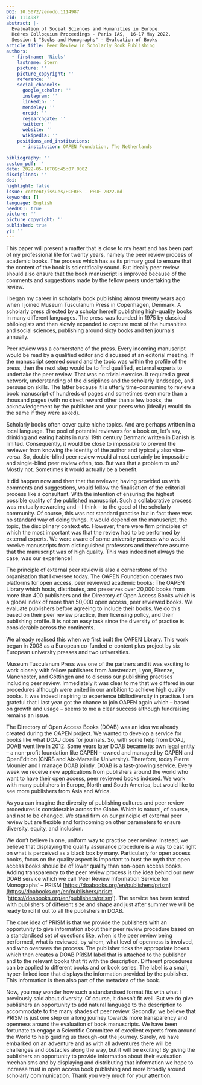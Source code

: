 ```yaml
---
DOI: 10.5072/zenodo.1114987
Zid: 1114987
abstract: |-
  Evaluation of Social Sciences and Humanities in Europe.
  Hcéres Colloquium Proceedings - Paris IAS,  16-17 May 2022.
  Session 1 "Books and Monographs" - Evaluation of Books
article_title: Peer Review in Scholarly Book Publishing
authors:
  - firstname: 'Niels'
    lastname: Stern
    picture: ''
    picture_copyright: ''
    reference: ''
    social_channels:
      google_scholar: ''
      instagram: ''
      linkedin: ''
      mendeley: ''
      orcid: ''
      researchgate: ''
      twitter: ''
      website: ''
      wikipedia: ''
    positions_and_institutions:
      - institution: OAPEN Foundation, The Netherlands
    
bibliography: ''
custom_pdf: ''
date: 2022-05-16T09:45:07.000Z
disciplines: ''
doi: ''
highlight: false
issue: content/issues/HCERES - PFUE 2022.md
keywords: []
language: English
needDOI: true
picture: ''
picture_copyright: ''
published: true
yt: ''
---
```

This paper will present a matter that is close to my heart and has been part of my professional life for twenty years, namely the peer review process of academic books. The process which has as its primary goal to ensure that the content of the book is scientifically sound. But ideally peer review should also ensure that the book manuscript is improved because of the comments and suggestions made by the fellow peers undertaking the review.

I began my career in scholarly book publishing almost twenty years ago when I joined Museum Tusculanum Press in Copenhagen, Denmark. A scholarly press directed by a scholar herself publishing high-quality books in many different languages. The press was founded in 1975 by classical philologists and then slowly expanded to capture most of the humanities and social sciences, publishing around sixty books and ten journals annually.

Peer review was a cornerstone of the press. Every incoming manuscript would be read by a qualified editor and discussed at an editorial meeting. If the manuscript seemed sound and the topic was within the profile of the press, then the next step would be to find qualified, external experts to undertake the peer review. That was no trivial exercise. It required a great network, understanding of the disciplines and the scholarly landscape, and persuasion skills. The latter because it is utterly time-consuming to review a book manuscript of hundreds of pages and sometimes even more than a thousand pages (with no direct reward other than a few books, the acknowledgement by the publisher and your peers who (ideally) would do the same if they were asked).

Scholarly books often cover quite niche topics. And are perhaps written in a local language. The pool of potential reviewers for a book on, let’s say, drinking and eating habits in rural 19th century Denmark written in Danish is limited. Consequently, it would be close to impossible to prevent the reviewer from knowing the identity of the author and typically also vice-versa. So, double-blind peer review would almost certainly be impossible and single-blind peer review often, too. But was that a problem to us? Mostly not. Sometimes it would actually be a benefit.

It did happen now and then that the reviewer, having provided us with comments and suggestions, would follow the finalisation of the editorial process like a consultant. With the intention of ensuring the highest possible quality of the published manuscript. Such a collaborative process was mutually rewarding and – I think – to the good of the scholarly community. Of course, this was not standard practise but in fact there was no standard way of doing things. It would depend on the manuscript, the topic, the disciplinary context etc. However, there were firm principles of which the most important was that the review had to be performed by external experts. We were aware of some university presses who would receive manuscripts from distinguished professors and therefore assume that the manuscript was of high quality. This was indeed not always the case, was our experience!

The principle of external peer review is also a cornerstone of the organisation that I oversee today. The OAPEN Foundation operates two platforms for open access, peer reviewed academic books: The OAPEN Library which hosts, distributes, and preserves over 20,000 books from more than 400 publishers and the Directory of Open Access Books which is a global index of more than 50,000 open access, peer reviewed books. We evaluate publishers before agreeing to include their books. We do this based on their peer review practice, their licensing policy, and their publishing profile. It is not an easy task since the diversity of practise is considerable across the continents.

We already realised this when we first built the OAPEN Library. This work began in 2008 as a European co-funded e-content plus project by six European university presses and two universities.

Museum Tusculanum Press was one of the partners and it was exciting to work closely with fellow publishers from Amsterdam, Lyon, Firenze, Manchester, and Göttingen and to discuss our publishing practises including peer review. Immediately it was clear to me that we differed in our procedures although were united in our ambition to achieve high quality books. It was indeed inspiring to experience bibliodiversity in practise. I am grateful that I last year got the chance to join OAPEN again which – based on growth and usage – seems to me a clear success although fundraising remains an issue.

The Directory of Open Access Books (DOAB) was an idea we already created during the OAPEN project. We wanted to develop a service for books like what DOAJ does for journals. So, with some help from DOAJ, DOAB went live in 2012. Some years later DOAB became its own legal entity – a non-profit foundation like OAPEN – owned and managed by OAPEN and OpenEdition (CNRS and Aix-Marseille University). Therefore, today Pierre Mounier and I manage DOAB jointly. DOAB is a fast-growing service. Every week we receive new applications from publishers around the world who want to have their open access, peer reviewed books indexed. We work with many publishers in Europe, North and South America, but would like to see more publishers from Asia and Africa.

As you can imagine the diversity of publishing cultures and peer review procedures is considerable across the Globe. Which is natural, of course, and not to be changed. We stand firm on our principle of external peer review but are flexible and forthcoming on other parameters to ensure diversity, equity, and inclusion.

We don’t believe in one, uniform way to practise peer review. Instead, we believe that displaying the quality assurance procedure is a way to cast light on what is perceived as a black box by many. Particularly for open access books, focus on the quality aspect is important to bust the myth that open access books should be of lower quality than non-open access books. Adding transparency to the peer review process is the idea behind our new DOAB service which we call ‘Peer Review Information Service for Monographs’ – PRISM [https://doabooks.org/en/publishers/prism](https://doabooks.org/en/publishers/prism 'https://doabooks.org/en/publishers/prism'). The service has been tested with publishers of different size and shape and just after summer we will be ready to roll it out to all the publishers in DOAB.

The core idea of PRISM is that we provide the publishers with an opportunity to give information about their peer review procedure based on a standardised set of questions like, when is the peer review being performed, what is reviewed, by whom, what level of openness is involved, and who oversees the process. The publisher ticks the appropriate boxes which then creates a DOAB PRISM label that is attached to the publisher and to the relevant books that fit with the description. Different procedures can be applied to different books and or book series. The label is a small, hyper-linked icon that displays the information provided by the publisher. This information is then also part of the metadata of the book.

Now, you may wonder how such a standardised format fits with what I previously said about diversity. Of course, it doesn’t fit well. But we do give publishers an opportunity to add natural language to the description to accommodate to the many shades of peer review. Secondly, we believe that PRISM is just one step on a long journey towards more transparency and openness around the evaluation of book manuscripts. We have been fortunate to engage a Scientific Committee of excellent experts from around the World to help guiding us through-out the journey. Surely, we have embarked on an adventure and as with all adventures there will be challenges and obstacles along the way, but it will be exciting! By giving the publishers an opportunity to provide information about their evaluation mechanisms and by displaying and distributing that information we hope to increase trust in open access book publishing and more broadly around scholarly communication. Thank you very much for your attention.